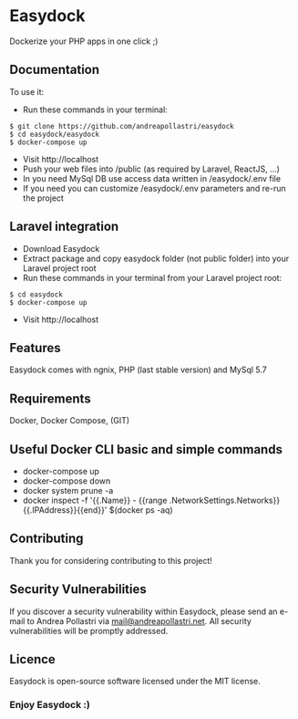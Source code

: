 # Easydock
Dockerize your PHP apps in one click ;)

## Documentation

To use it:

- Run these commands in your terminal:
```
$ git clone https://github.com/andreapollastri/easydock
$ cd easydock/easydock
$ docker-compose up
```
- Visit http://localhost
- Push your web files into /public (as required by Laravel, ReactJS, ...)
- In you need MySql DB use access data written in /easydock/.env file
- If you need you can customize /easydock/.env parameters and re-run the project

## Laravel integration
- Download Easydock
- Extract package and copy easydock folder (not public folder) into your Laravel project root
- Run these commands in your terminal from your Laravel project root:
```
$ cd easydock
$ docker-compose up
```
- Visit http://localhost

## Features
Easydock comes with ngnix, PHP (last stable version) and MySql 5.7

## Requirements
Docker, Docker Compose, (GIT)

## Useful Docker CLI basic and simple commands
- docker-compose up
- docker-compose down
- docker system prune -a
- docker inspect -f '{{.Name}} - {{range .NetworkSettings.Networks}}{{.IPAddress}}{{end}}' $(docker ps -aq)

## Contributing
Thank you for considering contributing to this project!

## Security Vulnerabilities
If you discover a security vulnerability within Easydock, please send an e-mail to Andrea Pollastri via mail@andreapollastri.net. All security vulnerabilities will be promptly addressed.

## Licence
Easydock is open-source software licensed under the MIT license.

### Enjoy Easydock :)
